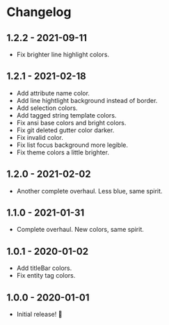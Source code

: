# Changelog

## 1.2.2 - 2021-09-11

- Fix brighter line highlight colors.

## 1.2.1 - 2021-02-18

- Add attribute name color.
- Add line hightlight background instead of border.
- Add selection colors.
- Add tagged string template colors.
- Fix ansi base colors and bright colors.
- Fix git deleted gutter color darker.
- Fix invalid color.
- Fix list focus background more legible.
- Fix theme colors a little brighter.

## 1.2.0 - 2021-02-02

- Another complete overhaul. Less blue, same spirit.

## 1.1.0 - 2021-01-31

- Complete overhaul. New colors, same spirit.

## 1.0.1 - 2020-01-02

- Add titleBar colors.
- Fix entity tag colors.

## 1.0.0 - 2020-01-01

- Initial release! 👻
